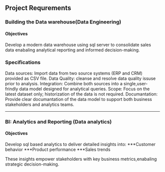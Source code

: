 ## Project Requrements

### Building the Data warehouse(Data Engineering)

#### Objectives
Develop a modern data warehouse using sql server to consolidate sales data enabaling analytical reporting and informed decision-making.

### Specifications
Data sources: Import data from two source systems (ERP and CRM) provided as CSV file.
Data Quality: cleanse and resolve data quality issuse prior to analysis.
Integration: Combine both sources into a single,user-frindly data model designed for analytical queries.
Scope: Focus on the latest dataset only; historization of the data is not required.
Documantation: Provide clear documantation of the data model to support both business stakeholders and analytics teams.

----
### BI: Analytics and Reporting (Data analytics)

#### Objectives
Develop sql based analytics to deliver detailed insights into:
***Customer behavior
***Product performance
***Sales trends

These insights empower stakeholders with key business metrics,enabaling strategic decision-making.




